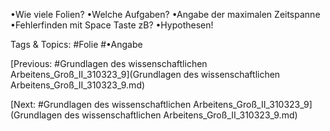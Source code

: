 •Wie viele Folien?
•Welche Aufgaben?
•Angabe der maximalen Zeitspanne
•Fehlerfinden mit Space Taste zB?
•Hypothesen!

   Tags & Topics:
   #Folie
   #•Angabe

[Previous: #Grundlagen des wissenschaftlichen Arbeitens_Groß_II_310323_9](Grundlagen des wissenschaftlichen Arbeitens_Groß_II_310323_9.md)

[Next: #Grundlagen des wissenschaftlichen Arbeitens_Groß_II_310323_9](Grundlagen des wissenschaftlichen Arbeitens_Groß_II_310323_9.md)